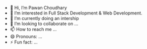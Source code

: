 - 👋 Hi, I’m Pawan Choudhary
- 👀 I’m interested in Full Stack Development & Web Development.
- 🌱 I’m currently doing an intership 
- 💞️ I’m looking to collaborate on ...
- 📫 How to reach me ...
- 😄 Pronouns: ...
- ⚡ Fun fact: ...

<!---
choudharyjii/choudharyjii is a ✨ special ✨ repository because its `README.md` (this file) appears on your GitHub profile.
You can click the Preview link to take a look at your changes.
--->
